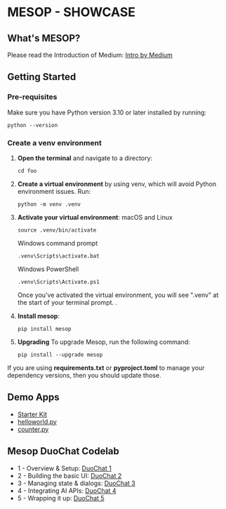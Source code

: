 # MESOP - SHOWCASE

## What's MESOP?
Please read the Introduction of Medium: [Intro by Medium](../Intro_by_Medium.md)

## Getting Started

### Pre-requisites
Make sure you have Python version 3.10 or later installed by running:
```shell
python --version
```

### Create a venv environment
1. __Open the terminal__ and navigate to a directory: 
    ```shell
    cd foo
    ```
2. __Create a virtual environment__ by using venv, which will avoid Python environment issues. Run:
    ```shell
    python -m venv .venv
    ```
3. __Activate your virtual environment__:
    macOS and Linux
    ```shell
    source .venv/bin/activate
    ```
    Windows command prompt
    ```shell
    .venv\Scripts\activate.bat
    ```
    Windows PowerShell
    ```shell
    .venv\Scripts\Activate.ps1
    ```
    Once you've activated the virtual environment, you will see ".venv" at the start of your terminal prompt.
.
4. __Install mesop__:
    ```shell
    pip install mesop
    ```

5. __Upgrading__
    To upgrade Mesop, run the following command:
    ```shell
    pip install --upgrade mesop
    ```

If you are using __requirements.txt__ or __pyproject.toml__ to manage your dependency versions, then you should update those.

## Demo Apps

* [Starter Kit](../main.py)
* [helloworld.py](../helloworld.py)
* [counter.py](../counter.py)

## Mesop DuoChat Codelab
* 1 - Overview & Setup: [DuoChat 1](../Mesop-DuoChat/DuoChat-Codelab-Part-1.md)
* 2 - Building the basic UI: [DuoChat 2](../Mesop-DuoChat/DuoChat-Codelab-Part-2.md)
* 3 - Managing state & dialogs: [DuoChat 3](../Mesop-DuoChat/DuoChat-Codelab-Part-3.md)
* 4 - Integrating AI APIs: [DuoChat 4](../Mesop-DuoChat/DuoChat-Codelab-Part-4.md)
* 5 - Wrapping it up: [DuoChat 5](../Mesop-DuoChat/DuoChat-Codelab-Part-5.md)  
